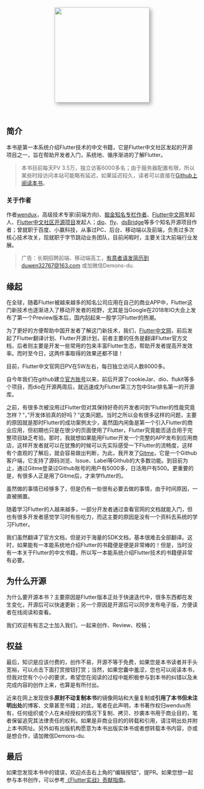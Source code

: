 <div style="text-align:center; padding-bottom:30px"><img style="height:250px;box-shadow: #aaa 5px 5px 10px;" src="https://cdn.jsdelivr.net/gh/flutterchina/flutter-in-action@1.0/docs/imgs/book.jpg"/></div>

## 简介

本书是第一本系统介绍Flutter技术的中文书籍，它是Flutter中文社区发起的开源项目之一，旨在帮助开发者入门，系统地、循序渐进的了解Flutter。

> 本书目前每天PV 3.5万，独立访客6000多名；由于服务器配置有限，所以某些时段访问本站可能略有延迟，如果延迟较久，读者可以直接在[Github上阅读本书](https://github.com/flutterchina/flutter-in-action/blob/master/docs/SUMMARY.md)。

### 关于作者

作者[wendux](https://github.com/wendux)，高级技术专家(前端方向)、[掘金知名专栏作者](https://juejin.im/user/58211b88a0bb9f0058c25b7f)、[Flutter中文网](https://flutterchina.club/)发起人、[Flutter中文社区开源项目](https://github.com/flutterchina)发起人；[dio](https://github.com/flutterchina/dio)、[fly](https://github.com/wendux/fly)、[dsBridge](https://github.com/wendux/DSBridge-Android)等多个知名开源项目作者；曾就职于百度、小赢科技，从事过PC、后台、移动端以及前端，负责过多次核心技术攻关，现就职于字节跳动业务团队，目前闲暇时，主要关注大前端行业发展。

> 广告：长期招聘前端、移动端高工，有意者请发简历到duwen32767@163.com 或加微信Demons-du.

## 缘起

在全球，随着Flutter被越来越多的知名公司应用在自己的商业APP中，Flutter这门新技术也逐渐进入了移动开发者的视野，尤其是当Google在2018年IO大会上发布了第一个Preview版本后，国内刮起来一股学习Flutter的热潮。

为了更好的方便帮助中国开发者了解这门新技术，我们，[Flutter中文网](https://flutterchina.club/)，前后发起了Flutter翻译计划、Flutter开源计划，前者主要的任务是翻译Flutter官方文档，后者则主要是开发一些常用的包来丰富Flutter生态，帮助开发者提高开发效率。而时至今日，这两件事取得的效果还都不错！

目前，Flutter中文官网日PV在5W左右，每日独立访问人数8000多。

自今年我们在github建立[官方账号](https://github.com/flutterchina)以来，前后开源了cookieJar、dio、flukit等多个项目，而dio在开源两周后，就迅速成为Flutter第三方包中Star排名第一的开源库。

之前，有很多次被没用过Flutter但对其保持好奇的开发者问到”Flutter的性能究竟怎样？“，”开发体验真的好吗？“这类问题。当时之所以会有很多这样的问题，主要的原因就是那时Flutter的成功案例太少，虽然国内闲鱼是第一个引入Flutter的商业应用，但初期也只是在很少的页面使用了Flutter，Flutter究竟能否适合用于完整项目缺乏考验。那时，我就想如果能用Flutter开发一个完整的APP发布到应用商店，这样开发者就可以在犹豫的时候可以先实际感受一下Flutter的流畅度，这样有个直观的了解后，就会容易做出判断，为此，我开发了[Gitme](https://flutterchina.club/app/gm.html)，它是一个Github客户端，它支持了源码浏览、Issue、Label等Github的大多数功能。到目前为止，通过Gitme登录过Github账号的用户有5000多，日活用户有500。更重要的是，有很多人正是用了Gitme后，才来学flutter的。

虽然做的事情已经够多了，但是仍有一些很有必要去做的事情，由于时间原因，一直被搁置。

随着学习Flutter的人越来越多，一部分开发者通过查看官网的文档就能入门，但也有很多开发者感觉学习时有些吃力，而这主要的原因是没有一个资料去系统的学习Flutter。

我们虽然翻译了官方文档，但是对于海量的SDK文档，基本很难去全部翻译。这时，如果能有一本能系统地介绍Flutter的书籍便是便是非常棒的！但是，当时没有一本关于Flutter的中文书籍，所以写一本能系统介绍Flutter技术的书籍便非常有必要。

## 为什么开源

为什么要开源本书？主要原因是Flutter版本正处于快速迭代中，很多东西都在发生变化，开源后可以快速更新；另一个原因是开源后可以同步发布电子版，方便读者在线阅读和查看。

我们欢迎有有志之士加入我们，一起来创作、Review、校稿；

## 权益

最后，知识是应该付费的，创作不易，开源不等于免费，如果您是本书读者并手头宽裕，可以点击下面打赏按钮打赏；当然，如果您囊中羞涩，您也可以阅读本书，但我对您有个小小的要求，希望您在阅读的过程中能积极参与到本书的纠错以及未完成内容的创作上来，也算是有所付出。

近来在网上发现很多**原封不动复制本书**的镜像网站和大量复制或**引用了本书但未注明出处**的博客、文章甚至书籍；对此，笔者在此声明，本书著作权归wendux所有，任何组织或个人在未经授权的情况下复制、拷贝、抄袭本书用于商业目的，笔者保留追究其法律责任的权利。如果是非商业目的的转载和引用，请注明出处并附上本书网址。另外如有出版机构愿意为本书出版实体书或者想转载本书内容，亦或是想合作，请加微信Demons-du.

## 最后

如果您发现本书中的错误，欢迎点击右上角的”编辑按钮“，提PR。如果您想一起参与本书创作，可以参考[《Flutter实战》贡献指南](https://github.com/flutterchina/flutter-in-action#%E8%B4%A1%E7%8C%AE%E9%A1%BB%E7%9F%A5)。








